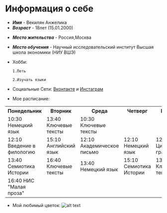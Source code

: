 # Информация о себе
- ***Имя*** - Векилян Анжелика
 - ***Возраст*** - 18лет (15.01.2000)
 * ***Место жительства*** - Россия,Москва
 - ***Место обучения*** - Научный исследовательский институт Высшая школа экономики (НИУ ВШЭ)
 + Хобби: 
 
       1.Петь

       2.Изучать языки
+ Социальные Сети: [Вконтакте](https://vk.com/yaplachy) и [Инстаграм](https://www.instagram.com/likavekilyan/)
- Мое расписание:
<table>
    <tr>
       <tr>
       <th>Понедельник</th>
        <th>Вторник</th>
     <th>Среда</th>
     <th>Четверг</th>
     <th>Пятница</th>
    </tr>
    <tr>
     </td>      
 <td>10:30 Немецкий язык</td>
  <td>13:40 Ключевые тексты</td>
        <td>10:30 Ключевые тексты</tr>
         <td>12:10 Введение в филологию</td>
         <td>15:10 Английский язык</td>
         <td>12:10 Академическое письмо</td>
           <td>12:10 Немецкий язык</td>
         <td>12:10 Цифровая грамотность</tr>
        <td>13:40 Семиотика Истории</td>
         <td>16:40 Ключевые тексты</td>
          <td>13:40 Немецкий язык</td>
         <td>15:10 Семиотика Истории</td>
        <td>13:40 Ключевые тексты</td>
        </tr>
        </tr>
        <td>16:40 НИС "Малая проза"</td>
    </tr>
</table>
 
 * Мой любимый цветок:
![alt text]( http://mentol72.ru/upload/resize_cache/iblock/01e/800_600_140cd750bba9870f18aada2478b24840a/01e5ae4b58d21cace0f72c5f7f5588a1.jpg "Комм"  )
